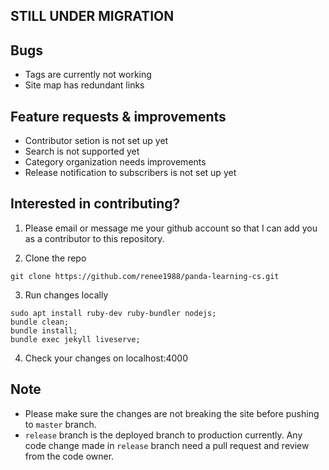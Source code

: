 ## STILL UNDER MIGRATION

## Bugs
- Tags are currently not working
- Site map has redundant links

## Feature requests & improvements
- Contributor setion is not set up yet
- Search is not supported yet
- Category organization needs improvements
- Release notification to subscribers is not set up yet

## Interested in contributing?

1. Please email or message me your github account so that I can add you as a contributor to this repository.

2. Clone the repo
```
git clone https://github.com/renee1988/panda-learning-cs.git
```

3. Run changes locally
```
sudo apt install ruby-dev ruby-bundler nodejs;
bundle clean;
bundle install;
bundle exec jekyll liveserve;
```

4. Check your changes on localhost:4000

## Note
- Please make sure the changes are not breaking the site before pushing to `master` branch.
- `release` branch is the deployed branch to production currently. Any code change made in `release` branch need a pull request and review from the code owner.
